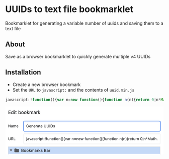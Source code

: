 # UUIDs to text file bookmarklet
Bookmarklet for generating a variable number of uuids and saving them to a text file

## About
Save as a browser bookmarklet to quickly generate multiple v4 UUIDs 

## Installation
- Create a new browser bookmark
- Set the `URL` to `javascript:` and the contents of `uuid.min.js`

```js
javascript:!function(){var n=new function(){function n(n){return 0|n*Math.random()}function t(t){for(var e="",o=0;o<t;++o)e+=n(16).toString(16);return e}this.generate=function(){return t(8)+"-"+t(4)+"-4"+t(3)+"-"+(3&n(16)|8).toString(16)+t(3)+"-"+t(12)}};var t=Number(window.prompt("How many UUIDs?"))||1,e="";!function n(t,e){t(),e&&--e&&n(t,e)}(()=>e+=`${e?"\n":""}${n.generate()}`,t),function(n,t){var e=document.createElement("a");e.href=window.URL.createObjectURL(new Blob([n])),e.download=t,document.body.appendChild(e),e.click(),e.parentNode.removeChild(e)}(e,`${t}xUUIDs.txt`)}();
```
![Bookmarklet](/bookmarklet.png)
